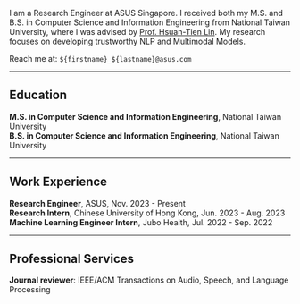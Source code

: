I am a Research Engineer at ASUS Singapore. I received both my M.S. and B.S. in Computer Science and Information Engineering from National Taiwan University, where I was advised by [Prof. Hsuan-Tien Lin](https://www.csie.ntu.edu.tw/~htlin/). My research focuses on developing trustworthy NLP and Multimodal Models.

Reach me at: `${firstname}_${lastname}@asus.com`

---

Education
---
<div style="text-align: left">
<b>M.S. in Computer Science and Information Engineering</b>, National Taiwan University <br>
<b>B.S. in Computer Science and Information Engineering</b>, National Taiwan University
</div>

---

Work Experience
---
<div style="text-align: left">
<b>Research Engineer</b>, ASUS, Nov. 2023 - Present <br>
<b>Research Intern</b>, Chinese University of Hong Kong, Jun. 2023 - Aug. 2023 <br>
<b>Machine Learning Engineer Intern</b>, Jubo Health, Jul. 2022 - Sep. 2022
</div>

---

Professional Services
---
<div style="text-align: left">
<b>Journal reviewer</b>: IEEE/ACM Transactions on Audio, Speech, and Language Processing
</div>
